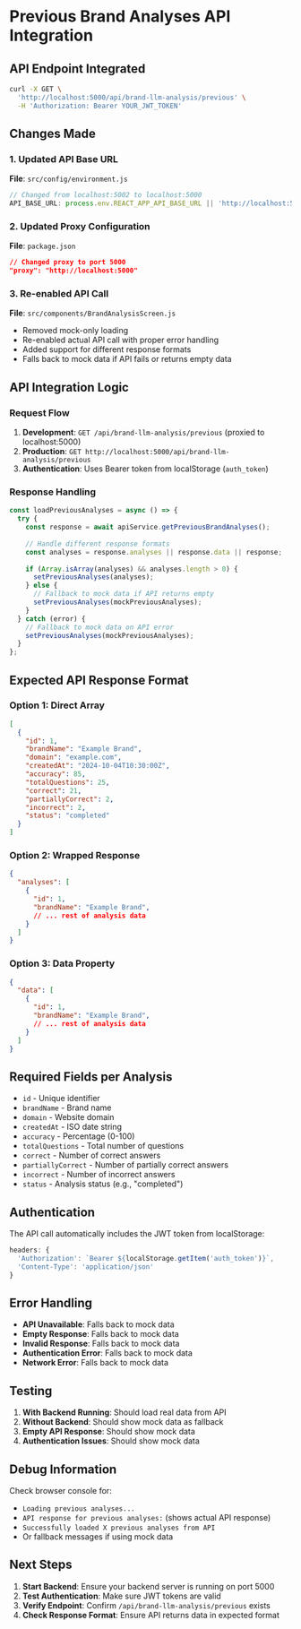 # Previous Brand Analyses API Integration

## API Endpoint Integrated
```bash
curl -X GET \
  'http://localhost:5000/api/brand-llm-analysis/previous' \
  -H 'Authorization: Bearer YOUR_JWT_TOKEN'
```

## Changes Made

### 1. Updated API Base URL
**File**: `src/config/environment.js`
```javascript
// Changed from localhost:5002 to localhost:5000
API_BASE_URL: process.env.REACT_APP_API_BASE_URL || 'http://localhost:5000'
```

### 2. Updated Proxy Configuration
**File**: `package.json`
```json
// Changed proxy to port 5000
"proxy": "http://localhost:5000"
```

### 3. Re-enabled API Call
**File**: `src/components/BrandAnalysisScreen.js`
- Removed mock-only loading
- Re-enabled actual API call with proper error handling
- Added support for different response formats
- Falls back to mock data if API fails or returns empty data

## API Integration Logic

### Request Flow
1. **Development**: `GET /api/brand-llm-analysis/previous` (proxied to localhost:5000)
2. **Production**: `GET http://localhost:5000/api/brand-llm-analysis/previous`
3. **Authentication**: Uses Bearer token from localStorage (`auth_token`)

### Response Handling
```javascript
const loadPreviousAnalyses = async () => {
  try {
    const response = await apiService.getPreviousBrandAnalyses();
    
    // Handle different response formats
    const analyses = response.analyses || response.data || response;
    
    if (Array.isArray(analyses) && analyses.length > 0) {
      setPreviousAnalyses(analyses);
    } else {
      // Fallback to mock data if API returns empty
      setPreviousAnalyses(mockPreviousAnalyses);
    }
  } catch (error) {
    // Fallback to mock data on API error
    setPreviousAnalyses(mockPreviousAnalyses);
  }
};
```

## Expected API Response Format

### Option 1: Direct Array
```json
[
  {
    "id": 1,
    "brandName": "Example Brand",
    "domain": "example.com",
    "createdAt": "2024-10-04T10:30:00Z",
    "accuracy": 85,
    "totalQuestions": 25,
    "correct": 21,
    "partiallyCorrect": 2,
    "incorrect": 2,
    "status": "completed"
  }
]
```

### Option 2: Wrapped Response
```json
{
  "analyses": [
    {
      "id": 1,
      "brandName": "Example Brand",
      // ... rest of analysis data
    }
  ]
}
```

### Option 3: Data Property
```json
{
  "data": [
    {
      "id": 1,
      "brandName": "Example Brand",
      // ... rest of analysis data
    }
  ]
}
```

## Required Fields per Analysis
- `id` - Unique identifier
- `brandName` - Brand name
- `domain` - Website domain
- `createdAt` - ISO date string
- `accuracy` - Percentage (0-100)
- `totalQuestions` - Total number of questions
- `correct` - Number of correct answers
- `partiallyCorrect` - Number of partially correct answers
- `incorrect` - Number of incorrect answers
- `status` - Analysis status (e.g., "completed")

## Authentication
The API call automatically includes the JWT token from localStorage:
```javascript
headers: {
  'Authorization': `Bearer ${localStorage.getItem('auth_token')}`,
  'Content-Type': 'application/json'
}
```

## Error Handling
- **API Unavailable**: Falls back to mock data
- **Empty Response**: Falls back to mock data
- **Invalid Response**: Falls back to mock data
- **Authentication Error**: Falls back to mock data
- **Network Error**: Falls back to mock data

## Testing
1. **With Backend Running**: Should load real data from API
2. **Without Backend**: Should show mock data as fallback
3. **Empty API Response**: Should show mock data
4. **Authentication Issues**: Should show mock data

## Debug Information
Check browser console for:
- `Loading previous analyses...`
- `API response for previous analyses:` (shows actual API response)
- `Successfully loaded X previous analyses from API`
- Or fallback messages if using mock data

## Next Steps
1. **Start Backend**: Ensure your backend server is running on port 5000
2. **Test Authentication**: Make sure JWT tokens are valid
3. **Verify Endpoint**: Confirm `/api/brand-llm-analysis/previous` exists
4. **Check Response Format**: Ensure API returns data in expected format

